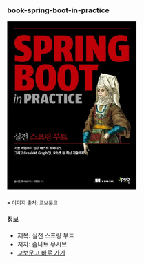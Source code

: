 ### book-spring-boot-in-practice

<img src="thumbnail.jpg" width="300"/>

<sub>※ 이미지 출처: 교보문고</sub>

#### 정보

- 제목: 실전 스프링 부트
- 저자: 솜나트 무시브
- [교보문고 바로 가기](https://product.kyobobook.co.kr/detail/S000208713876)
